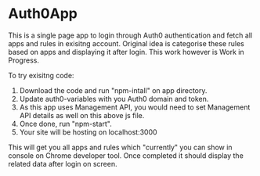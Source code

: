 # Auth0App

This is a single page app to login through Auth0 authentication and fetch all apps and rules in exisitng account.
Original idea is categorise these rules based on apps and displaying it after login. This work however is Work in Progress.

To try exisitng code:

1. Download the code and run "npm-intall" on app directory.
2. Update auth0-variables with you Auth0 domain and token.
3. As this app uses Management API, you would need to set Management API details as well on this above js file.
4. Once done, run "npm-start".
5. Your site will be hosting on localhost:3000

This will get you all apps and rules which "currently" you can show in console on Chrome developer tool.
Once completed it should display the related data after login on screen.
